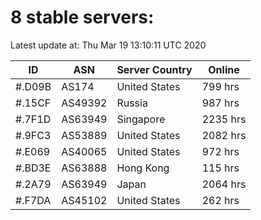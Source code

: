 # 8 stable servers:

Latest update at: Thu Mar 19 13:10:11 UTC 2020

| ID | ASN | Server Country | Online |
| -- | --- | -------------- | ------ |
| #.D09B | AS174 | United States | 799 hrs |
| #.15CF | AS49392 | Russia | 987 hrs |
| #.7F1D | AS63949 | Singapore | 2235 hrs |
| #.9FC3 | AS53889 | United States | 2082 hrs |
| #.E069 | AS40065 | United States | 972 hrs |
| #.BD3E | AS63888 | Hong Kong | 115 hrs |
| #.2A79 | AS63949 | Japan | 2064 hrs |
| #.F7DA | AS45102 | United States | 262 hrs |

